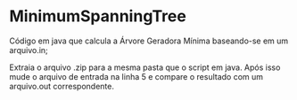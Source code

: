 # MinimumSpanningTree
Código em java que calcula a Árvore Geradora Mínima baseando-se em um arquivo.in;

Extraia o arquivo .zip para a mesma pasta que o script em java. Após isso mude o arquivo de entrada na linha 5 e compare o resultado com um arquivo.out correspondente.
